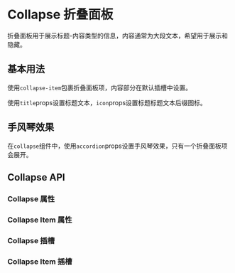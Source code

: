<script setup>
import CollapseProps from './collapse-props.vue'
import CollapseItemProps from './collapse-item-props.vue'
import CollapseSlots from './collapse-slots.vue'
import CollapseItemSlots from './collapse-item-slots.vue'
</script>

# Collapse 折叠面板

折叠面板用于展示标题-内容类型的信息，内容通常为大段文本，希望用于展示和隐藏。

## 基本用法

使用`collapse-item`包裹折叠面板项，内容部分在默认插槽中设置。

使用`title`props设置标题文本，`icon`props设置标题标题文本后缀图标。

<preview path="./collapse-basic.vue" title="." description="."></preview>

## 手风琴效果

在`collapse`组件中，使用`accordion`props设置手风琴效果，只有一个折叠面板项会展开。

<preview path="./collapse-accordion.vue" title="." description="."></preview>

## Collapse API

### Collapse 属性

<collapse-props></collapse-props>

### Collapse Item 属性

<collapse-item-props></collapse-item-props>

### Collapse 插槽

<collapse-slots></collapse-slots>

### Collapse Item 插槽

<collapse-item-slots></collapse-item-slots>
